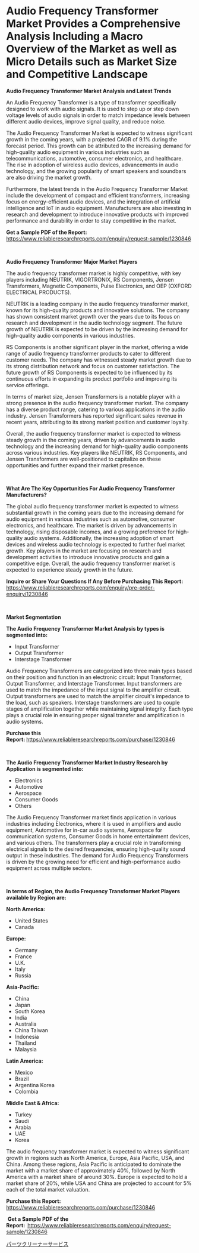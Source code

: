 <p><h1>Audio Frequency Transformer Market Provides a Comprehensive Analysis Including a Macro Overview of the Market as well as Micro Details such as Market Size and Competitive Landscape</h1></p><p><strong>Audio Frequency Transformer Market Analysis and Latest Trends</strong></p>
<p><p>An Audio Frequency Transformer is a type of transformer specifically designed to work with audio signals. It is used to step up or step down voltage levels of audio signals in order to match impedance levels between different audio devices, improve signal quality, and reduce noise.</p><p>The Audio Frequency Transformer Market is expected to witness significant growth in the coming years, with a projected CAGR of 9.1% during the forecast period. This growth can be attributed to the increasing demand for high-quality audio equipment in various industries such as telecommunications, automotive, consumer electronics, and healthcare. The rise in adoption of wireless audio devices, advancements in audio technology, and the growing popularity of smart speakers and soundbars are also driving the market growth.</p><p>Furthermore, the latest trends in the Audio Frequency Transformer Market include the development of compact and efficient transformers, increasing focus on energy-efficient audio devices, and the integration of artificial intelligence and IoT in audio equipment. Manufacturers are also investing in research and development to introduce innovative products with improved performance and durability in order to stay competitive in the market.</p></p>
<p><strong>Get a Sample PDF of the Report:&nbsp;</strong> <a href="https://www.reliableresearchreports.com/enquiry/request-sample/1230846">https://www.reliableresearchreports.com/enquiry/request-sample/1230846</a></p>
<p>&nbsp;</p>
<p><strong>Audio Frequency Transformer Major Market Players</strong></p>
<p><p>The audio frequency transformer market is highly competitive, with key players including NEUTRIK, VIGORTRONIX, RS Components, Jensen Transformers, Magnetic Components, Pulse Electronics, and OEP (OXFORD ELECTRICAL PRODUCTS). </p><p>NEUTRIK is a leading company in the audio frequency transformer market, known for its high-quality products and innovative solutions. The company has shown consistent market growth over the years due to its focus on research and development in the audio technology segment. The future growth of NEUTRIK is expected to be driven by the increasing demand for high-quality audio components in various industries.</p><p>RS Components is another significant player in the market, offering a wide range of audio frequency transformer products to cater to different customer needs. The company has witnessed steady market growth due to its strong distribution network and focus on customer satisfaction. The future growth of RS Components is expected to be influenced by its continuous efforts in expanding its product portfolio and improving its service offerings.</p><p>In terms of market size, Jensen Transformers is a notable player with a strong presence in the audio frequency transformer market. The company has a diverse product range, catering to various applications in the audio industry. Jensen Transformers has reported significant sales revenue in recent years, attributing to its strong market position and customer loyalty.</p><p>Overall, the audio frequency transformer market is expected to witness steady growth in the coming years, driven by advancements in audio technology and the increasing demand for high-quality audio components across various industries. Key players like NEUTRIK, RS Components, and Jensen Transformers are well-positioned to capitalize on these opportunities and further expand their market presence.</p></p>
<p>&nbsp;</p>
<p><strong>What Are The Key Opportunities For Audio Frequency Transformer Manufacturers?</strong></p>
<p><p>The global audio frequency transformer market is expected to witness substantial growth in the coming years due to the increasing demand for audio equipment in various industries such as automotive, consumer electronics, and healthcare. The market is driven by advancements in technology, rising disposable incomes, and a growing preference for high-quality audio systems. Additionally, the increasing adoption of smart devices and wireless audio technology is expected to further fuel market growth. Key players in the market are focusing on research and development activities to introduce innovative products and gain a competitive edge. Overall, the audio frequency transformer market is expected to experience steady growth in the future.</p></p>
<p><strong>Inquire or Share Your Questions If Any Before Purchasing This Report:</strong> <a href="https://www.reliableresearchreports.com/enquiry/pre-order-enquiry/1230846">https://www.reliableresearchreports.com/enquiry/pre-order-enquiry/1230846</a></p>
<p>&nbsp;</p>
<p><strong>Market Segmentation</strong></p>
<p><strong>The Audio Frequency Transformer Market Analysis by types is segmented into:</strong></p>
<p><ul><li>Input Transformer</li><li>Output Transformer</li><li>Interstage Transformer</li></ul></p>
<p><p>Audio Frequency Transformers are categorized into three main types based on their position and function in an electronic circuit: Input Transformer, Output Transformer, and Interstage Transformer. Input transformers are used to match the impedance of the input signal to the amplifier circuit. Output transformers are used to match the amplifier circuit's impedance to the load, such as speakers. Interstage transformers are used to couple stages of amplification together while maintaining signal integrity. Each type plays a crucial role in ensuring proper signal transfer and amplification in audio systems.</p></p>
<p><strong>Purchase this Report:&nbsp;</strong><a href="https://www.reliableresearchreports.com/purchase/1230846">https://www.reliableresearchreports.com/purchase/1230846</a></p>
<p>&nbsp;</p>
<p><strong>The Audio Frequency Transformer Market Industry Research by Application is segmented into:</strong></p>
<p><ul><li>Electronics</li><li>Automotive</li><li>Aerospace</li><li>Consumer Goods</li><li>Others</li></ul></p>
<p><p>The Audio Frequency Transformer market finds application in various industries including Electronics, where it is used in amplifiers and audio equipment, Automotive for in-car audio systems, Aerospace for communication systems, Consumer Goods in home entertainment devices, and various others. The transformers play a crucial role in transforming electrical signals to the desired frequencies, ensuring high-quality sound output in these industries. The demand for Audio Frequency Transformers is driven by the growing need for efficient and high-performance audio equipment across multiple sectors.</p></p>
<p>&nbsp;</p>
<p><strong>In terms of Region, the Audio Frequency Transformer Market Players available by Region are:</strong></p>
<p>
    <p> <strong> North America: </strong>
        <ul>
            <li>United States</li>
            <li>Canada</li>
        </ul>
        </p> 
    <p> <strong> Europe: </strong>
        <ul>
            <li>Germany</li>
            <li>France</li>
            <li>U.K.</li>
            <li>Italy</li>
            <li>Russia</li>
        </ul>
        </p> 
    <p> <strong> Asia-Pacific: </strong>
        <ul>
            <li>China</li>
            <li>Japan</li>
            <li>South Korea</li>
            <li>India</li>
            <li>Australia</li>
            <li>China Taiwan</li>
            <li>Indonesia</li>
            <li>Thailand</li>
            <li>Malaysia</li>
        </ul>
        </p> 
    <p> <strong> Latin America: </strong>
        <ul>
            <li>Mexico</li>
            <li>Brazil</li>
            <li>Argentina Korea</li>
            <li>Colombia</li>
        </ul>
        </p> 
    <p> <strong> Middle East & Africa: </strong>
        <ul>
            <li>Turkey</li>
            <li>Saudi</li>
            <li>Arabia</li>
            <li>UAE</li>
            <li>Korea</li>
        </ul>
    </p>
    </p>
<p><p>The audio frequency transformer market is expected to witness significant growth in regions such as North America, Europe, Asia Pacific, USA, and China. Among these regions, Asia Pacific is anticipated to dominate the market with a market share of approximately 40%, followed by North America with a market share of around 30%. Europe is expected to hold a market share of 20%, while USA and China are projected to account for 5% each of the total market valuation.</p></p>
<p><strong>Purchase this Report: </strong><a href="https://www.reliableresearchreports.com/purchase/1230846">https://www.reliableresearchreports.com/purchase/1230846</a></p>
<p>&nbsp;<strong>Get a Sample PDF of the Report:&nbsp;&nbsp;</strong><a href="https://www.reliableresearchreports.com/enquiry/request-sample/1230846">https://www.reliableresearchreports.com/enquiry/request-sample/1230846</a></p>
<p><strong></strong></p>
<p><p><a href="https://github.com/wkuactfdzwizk06/Market-Research-Report-List-1/blob/main/90903389854.md">パーツクリーナーサービス</a></p></p>